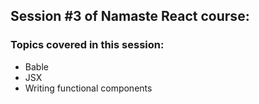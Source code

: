 ## Session #3 of Namaste React course:

### Topics covered in this session:
- Bable
- JSX
- Writing functional components
